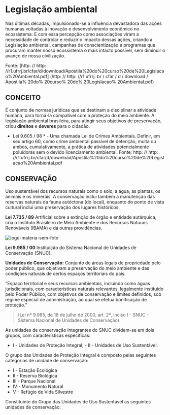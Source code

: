 # Legislação ambiental

Nas últimas décadas, impulsionado-se a influência devastadora das ações humanas voltadas à inovação e desenvolvimento econômico no ecossistema. E com essa percepção como associações viram a necessidade de controlar e reduzir o impacto dessas ações, criando a Legislação ambiental, campanhas de conscientização e programas que procuram manter nosso ecossistema o mais intacto possível, sem diminuir o avanço de nossa civilização.

Fonte: \[http: // http: //r1.ufrrj.br/cfar/d/download/Apostila%20do%20curso%20de%20Legislacao%20Ambiental.pdf\] \(http: // http: //r1.ufrrj. br / cfar / d / download / Apostila% 20do% 20curso% 20de% 20Legislacao% 20Ambiental.pdf\)

## CONCEITO

É conjunto de normas jurídicas que se destinam a disciplinar a atividade humana, para torná-la compatível com a proteção do meio ambiente. A legislação ambiental brasileira, para atingir seus objetivos de preservação, criou  **direitos**  e  **deveres**  para o cidadão.

* Lei 9.605 / 98 \* - Uma chamada Lei de Crimes Ambientais. Definir, em seu artigo 60, como crime ambiental passível de detenção, multa ou ambos, cumulativamente, a prática de atividades potencialmente poluidoras sem o devido licenciamento ambiental. Fonte: http: // http: //r1.ufrrj.br/cfar/d/download/Apostila%20do%20curso%20de%20Legislacao%20Ambiental.pdf

## CONSERVAÇÃO

Uso sustentável dos recursos naturais como o solo, a água, as plantas, os animais e os minerais. A conservação inclui também a manutenção das reservas naturais da fauna autóctona \(do local\), enquanto do ponto de vista cultural inclui uma preservação dos lugares históricos.

 **Lei 7.735 / 89**  Artificial sobre a extinção de órgão e entidade autárquica, cria o Instituto Brasileiro de Meio Ambiente e dos Recursos Naturais Renováveis ​​\(IBAMA\) e dá outras providências.

![logo-materia-sem-foto](https://github.com/i.ibb.co/5sGH2Sr/logo-materia-sem-foto.png)

 **Lei 9.985 / 00**  Instituição do Sistema Nacional de Unidades de Conservação \(SNUC\).

 **Unidades de Conservação:**  Conjunto de áreas legais de propriedade pelo poder público, que objetivam a preservação do meio ambiente e das condições naturais de certos espaços territoriais do país.

“Espaço territorial e seus recursos ambientais, incluindo como águas jurisdicionais, com características naturais relevantes, legalmente instituído pelo Poder Público, com objetivos de conservação e limites definidos, sob regime especial de administração, ao qual se efetua bonificação de proteção.”

> \(Lei nº 9.985, de 18 de julho de 2000, art. 2º, inciso I - SNUC - Sistema Nacional de Unidades de Conservação\)

As unidades de conservação integrantes do SNUC dividem-se em dois grupos, com características específicas:

* I - Unidades de Proteção Integral; - II - Unidades de Uso Sustentável.

O grupo das Unidades de Proteção Integral é composto pelas seguintes categorias de unidade de conservação:

* I - Estação Ecológica 
* II - Reserva Biológica 
* III - Parque Nacional 
* IV - Monumento Natural 
* V - Refúgio de Vida Silvestre

Constituinte do Grupo das Unidades de Uso Sustentável as seguintes unidades de conservação:

